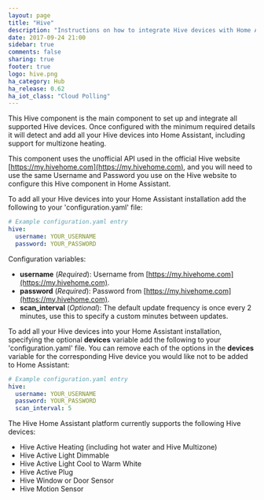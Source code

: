 ```yaml
---
layout: page
title: "Hive"
description: "Instructions on how to integrate Hive devices with Home Assistant."
date: 2017-09-24 21:00
sidebar: true
comments: false
sharing: true
footer: true
logo: hive.png
ha_category: Hub
ha_release: 0.62
ha_iot_class: "Cloud Polling"
---
```



This Hive component is the main component to set up and integrate all supported Hive devices. Once configured with the minimum required details it will detect and add all your Hive devices into Home Assistant, including support for multizone heating.

This component uses the unofficial API used in the official Hive website [https://my.hivehome.com](https://my.hivehome.com), and you will need to use the same Username and Password you use on the Hive website to configure this Hive component in Home Assistant.

To add all your Hive devices into your Home Assistant installation add the following to your 'configuration.yaml' file:

```yaml
# Example configuration.yaml entry
hive:
  username: YOUR_USERNAME
  password: YOUR_PASSWORD
```

Configuration variables:

- **username** (*Required*): Username from [https://my.hivehome.com](https://my.hivehome.com).
- **password** (*Required*): Password from [https://my.hivehome.com](https://my.hivehome.com).
- **scan_interval** (*Optional*): The default update frequency is once every 2 minutes, use this to specify a custom minutes between updates.


To add all your Hive devices into your Home Assistant installation, specifying the optional **devices** variable add the following to your 'configuration.yaml' file.  You can remove each of the options in the **devices** variable for the corresponding Hive device you would like not to be added to Home Assistant:

```yaml
# Example configuration.yaml entry
hive:
  username: YOUR_USERNAME
  password: YOUR_PASSWORD
  scan_interval: 5
```


The Hive Home Assistant platform currently supports the following Hive devices:

- Hive Active Heating (including hot water and Hive Multizone)
- Hive Active Light Dimmable
- Hive Active Light Cool to Warm White
- Hive Active Plug
- Hive Window or Door Sensor
- Hive Motion Sensor
